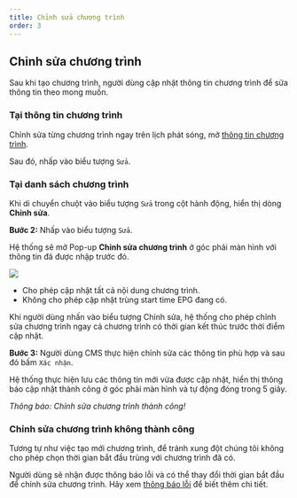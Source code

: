 ```yaml
---
title: Chỉnh sửa chương trình
order: 3
---
```

## Chỉnh sửa chương trình
Sau khi tạo chương trình, người dùng cập nhật thông tin chương trình để sửa thông tin theo mong muốn.

### Tại thông tin chương trình
Chỉnh sửa từng chương trình ngay trên lịch phát sóng, mở [thông tin chương trình](2.2-epg-list.md#xem-thông-tin-từng-chương-trình).

Sau đó, nhấp vào biểu tượng `Sửa`.
### Tại danh sách chương trình
Khi di chuyển chuột vào biểu tượng `Sửa` trong cột hành động, hiển thị dòng **Chỉnh sửa**.

**Bước 2:** Nhấp vào biểu tượng `Sửa`.

Hệ thống sẽ mở Pop-up **Chỉnh sửa chương trình** ở góc phải màn hình với thông tin đã được nhập trước đó. 

![](/images/lrm/pop-up/update-epg.png)

- Cho phép cập nhật tất cả nội dung chương trình.
- Không cho phép cập nhật trùng start time EPG đang có.

Khi người dùng nhấn vào biểu tượng Chỉnh sửa, hệ thống cho phép chỉnh sửa chương trình ngay cả chương trình có thời gian kết thúc trước thời điểm cập nhật.

**Bước 3:** Người dùng CMS thực hiện chỉnh sửa các thông tin phù hợp và sau đó bấm `Xác nhận`.

Hệ thống thực hiện lưu các thông tin mới vừa được cập nhật, hiển thị thông báo cập nhật thành công ở góc phải màn hình và tự động đóng trong 5 giây.
 
  <!-- ![]() -->

 *Thông báo: Chỉnh sửa chương trình thành công!*

### Chỉnh sửa chương trình không thành công
Tương tự như việc tạo mới chương trình, để tránh xung đột chúng tôi không cho phép chọn thời gian bắt đầu trùng với chương trình đã có.

Người dùng sẽ nhận được thông báo lỗi và có thể thay đổi thời gian bắt đầu để chỉnh sửa chương trình. Hãy xem [thông báo lỗi](2.1-create-epg#tạo-mới-chương-trình-không-thành-công) để biết thêm chi tiết.
